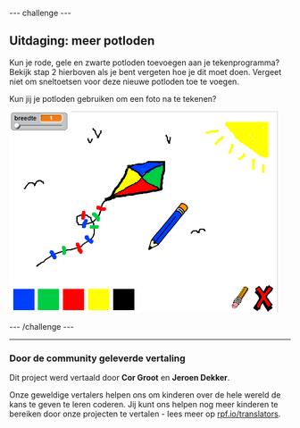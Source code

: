 --- challenge ---

## Uitdaging: meer potloden

Kun je rode, gele en zwarte potloden toevoegen aan je tekenprogramma? Bekijk stap 2 hierboven als je bent vergeten hoe je dit moet doen. Vergeet niet om sneltoetsen voor deze nieuwe potloden toe te voegen.

Kun jij je potloden gebruiken om een foto na te tekenen?

![screenshot](images/paint-final.png)

--- /challenge ---
***
### Door de community geleverde vertaling 

Dit project werd vertaald door **Cor Groot** en **Jeroen Dekker**.

Onze geweldige vertalers helpen ons om kinderen over de hele wereld de kans te geven te leren coderen. Jij kunt ons helpen nog meer kinderen te bereiken door onze projecten te vertalen - lees meer op [rpf.io/translators](https://rpf.io/translators).
